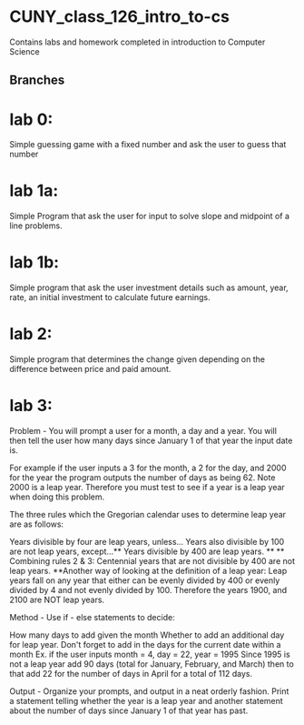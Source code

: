 # CUNY_class_126_intro_to-cs
Contains labs and homework completed in introduction to Computer Science

## Branches

# lab 0: 
Simple guessing game with a fixed number and ask the user to guess that number
# lab 1a: 
Simple Program that ask the user for input to solve slope and midpoint of a line problems.
# lab 1b: 
Simple program that ask the user investment details such as amount, year, rate, an initial investment to calculate future earnings.
# lab 2:
Simple program that determines the change given depending on the difference between price and paid amount.
# lab 3:
Problem - You will prompt a user for a month, a day and a year. You will then tell the user how many days since January 1 of that year the input date is.

For example if the user inputs a 3 for the month, a 2 for the day, and 2000 for the year the program outputs the number of days as being 62. Note 2000 is a leap year. Therefore you must test to see if a year is a leap year when doing this problem.

The three rules which the Gregorian calendar uses to determine leap year are as follows:

Years divisible by four are leap years, unless...
Years also divisible by 100 are not leap years, except...**
Years divisible by 400 are leap years. **
** Combining rules 2 & 3: Centennial years that are not divisible by 400 are not leap years. **Another way of looking at the definition of a leap year: Leap years fall on any year that either can be evenly divided by 400 or evenly divided by 4 and not evenly divided by 100. Therefore the years 1900, and 2100 are NOT leap years.

Method - Use if - else statements to decide:

How many days to add given the month
Whether to add an additional day for leap year.
Don't forget to add in the days for the current date within a month
Ex. if the user inputs month = 4, day = 22, year = 1995 Since 1995 is not a leap year add 90 days (total for January, February, and March) then to that add 22 for the number of days in April for a total of 112 days.

Output - Organize your prompts, and output in a neat orderly fashion. Print a statement telling whether the year is a leap year and another statement about the number of days since January 1 of that year has past.
